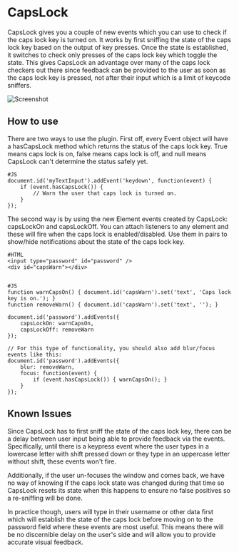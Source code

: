 CapsLock
========

CapsLock gives you a couple of new events which you can use to check if the caps lock key is turned on. It works by first sniffing the state of the caps lock key based on the output of key presses. Once the state is established, it switches to check only presses of the caps lock key which toggle the state. This gives CapsLock an advantage over many of the caps lock checkers out there since feedback can be provided to the user as soon as the caps lock key is pressed, not after their input which is a limit of keycode sniffers.

![Screenshot](http://pradador.com/images/mootools/capslock.screenshot.jpg)


How to use
----------

There are two ways to use the plugin. First off, every Event object will have a hasCapsLock method which returns the status of the caps lock key. True means caps lock is on, false means caps lock is off, and null means CapsLock can't determine the status safely yet.

	#JS
	document.id('myTextInput').addEvent('keydown', function(event) {
		if (event.hasCapsLock()) {
			// Warn the user that caps lock is turned on.
		}
	});
	
The second way is by using the new Element events created by CapsLock: capsLockOn and capsLockOff. You can attach listeners to any element and these will fire when the caps lock is enabled/disabled. Use them in pairs to show/hide notifications about the state of the caps lock key.

	#HTML
	<input type="password" id="password" />
	<div id="capsWarn"></div>


	#JS
	function warnCapsOn() { document.id('capsWarn').set('text', 'Caps lock key is on.'); }
	function removeWarn() { document.id('capsWarn').set('text', ''); }
	
	document.id('password').addEvents({
		capsLockOn: warnCapsOn,
		capsLockOff: removeWarn
	});
	
	// For this type of functionality, you should also add blur/focus events like this:
	document.id('password').addEvents({
		blur: removeWarn,
		focus: function(event) {
			if (event.hasCapsLock()) { warnCapsOn(); }
		}
	});
	

Known Issues
------------

Since CapsLock has to first sniff the state of the caps lock key, there can be a delay between user input being able to provide feedback via the events. Specifically, until there is a keypress event where the user types in a lowercase letter with shift pressed down or they type in an uppercase letter without shift, these events won't fire.

Additionally, if the user un-focuses the window and comes back, we have no way of knowing if the caps lock state was changed during that time so CapsLock resets its state when this happens to ensure no false positives so a re-sniffing will be done.

In practice though, users will type in their username or other data first which will establish the state of the caps lock before moving on to the password field where these events are most useful. This means there will be no discernible delay on the user's side and will allow you to provide accurate visual feedback.